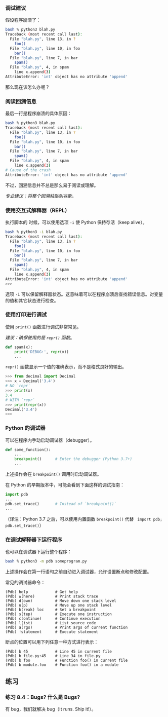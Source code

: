 

### 调试建议

假设程序崩溃了：

```bash
bash % python3 blah.py
Traceback (most recent call last):
  File "blah.py", line 13, in ?
    foo()
  File "blah.py", line 10, in foo
    bar()
  File "blah.py", line 7, in bar
    spam()
  File "blah.py", 4, in spam
    line x.append(3)
AttributeError: 'int' object has no attribute 'append'
```

那么现在该怎么办呢？

### 阅读回溯信息

最后一行是程序崩溃的具体原因：

```bash
bash % python3 blah.py
Traceback (most recent call last):
  File "blah.py", line 13, in ?
    foo()
  File "blah.py", line 10, in foo
    bar()
  File "blah.py", line 7, in bar
    spam()
  File "blah.py", 4, in spam
    line x.append(3)
# Cause of the crash
AttributeError: 'int' object has no attribute 'append'
```

不过，回溯信息并不总是那么易于阅读或理解。

*专业建议：将整个回溯粘贴到谷歌。*

### 使用交互式解释器（REPL）

执行脚本的 时候，可以使用选项 `-i` 使 Python 保持存活（keep alive）。

```bash
bash % python3 -i blah.py
Traceback (most recent call last):
  File "blah.py", line 13, in ?
    foo()
  File "blah.py", line 10, in foo
    bar()
  File "blah.py", line 7, in bar
    spam()
  File "blah.py", 4, in spam
    line x.append(3)
AttributeError: 'int' object has no attribute 'append'
>>>
```

选项 `-i` 可以保留解释器状态。这意味着可以在程序崩溃后查找错误信息。对变量的值和其它状态进行检查。

### 使用打印进行调试

使用 `print()` 函数进行调试非常常见。

*建议：确保使用的是  `repr()` 函数*。

```python
def spam(x):
    print('DEBUG:', repr(x))
    ...
```

`repr()`  函数显示一个值的准确表示，而不是格式良好的输出。

```python
>>> from decimal import Decimal
>>> x = Decimal('3.4')
# NO `repr`
>>> print(x)
3.4
# WITH `repr`
>>> print(repr(x))
Decimal('3.4')
>>>
```

### Python 的调试器

可以在程序内手动启动调试器（debugger）。

```python
def some_function():
    ...
    breakpoint()      # Enter the debugger (Python 3.7+)
    ...
```

上述操作会在  `breakpoint()` 调用时启动调试器。

在 Python 的早期版本中，可能会看到下面这样的调试指南：

```python
import pdb
...
pdb.set_trace()       # Instead of `breakpoint()`
...
```

（译注：Python 3.7 之后，可以使用内置函数 `breakpoint()` 代替 ` import pdb; pdb.set_trace()`）

### 在调试解释器下运行程序

也可以在调试器下运行整个程序：

```bash
bash % python3 -m pdb someprogram.py
```

上述操作会在第一行语句之前自动进入调试器，允许设置断点和修改配置。

常见的调试器命令：

```code
(Pdb) help            # Get help
(Pdb) w(here)         # Print stack trace
(Pdb) d(own)          # Move down one stack level
(Pdb) u(p)            # Move up one stack level
(Pdb) b(reak) loc     # Set a breakpoint
(Pdb) s(tep)          # Execute one instruction
(Pdb) c(ontinue)      # Continue execution
(Pdb) l(ist)          # List source code
(Pdb) a(rgs)          # Print args of current function
(Pdb) !statement      # Execute statement
```

断点的位置可以用下列任意一种方式进行表示：

```code
(Pdb) b 45            # Line 45 in current file
(Pdb) b file.py:45    # Line 34 in file.py
(Pdb) b foo           # Function foo() in current file
(Pdb) b module.foo    # Function foo() in a module
```

## 练习

### 练习 8.4：Bugs? 什么是 Bugs?

有 bug，我们就解决 bug（It runs. Ship it!）。

